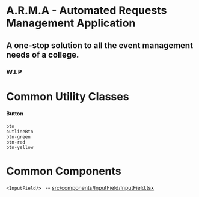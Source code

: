 # A.R.M.A - Automated Requests Management Application
## A one-stop solution to all the event management needs of a college.
### W.I.P

<h1> Common Utility Classes </h1>
<h4> Button </h4>

```
btn
outlineBtn
btn-green
btn-red
btn-yellow
```

<h1> Common Components </h1>


```<InputField/> ```   --  [src/components/InputField/InputField.tsx](https://github.com/coding-Studio-vbit/ARMA/blob/master/client/src/components/InputField/InputField.tsx)


